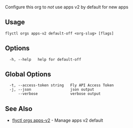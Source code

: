Configure this org to _not_ use apps v2 by default for new apps

## Usage
~~~
flyctl orgs apps-v2 default-off <org-slug> [flags]
~~~

## Options

~~~
  -h, --help   help for default-off
~~~

## Global Options

~~~
  -t, --access-token string   Fly API Access Token
  -j, --json                  json output
      --verbose               verbose output
~~~

## See Also

* [flyctl orgs apps-v2](/docs/flyctl/orgs-apps-v2/)	 - Manage apps v2 default

